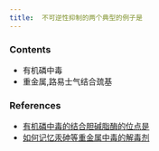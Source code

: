 ```yaml
---
title:  不可逆性抑制的两个典型的例子是
--- 
```


### Contents
- 有机磷中毒
- 重金属,路易士气结合巯基
### References
- [有机磷中毒的结合胆碱脂酶的位点是](/有机磷中毒的结合胆碱脂酶的位点是)
- [如何记忆汞砷等重金属中毒的解毒剂](/如何记忆汞砷等重金属中毒的解毒剂)
